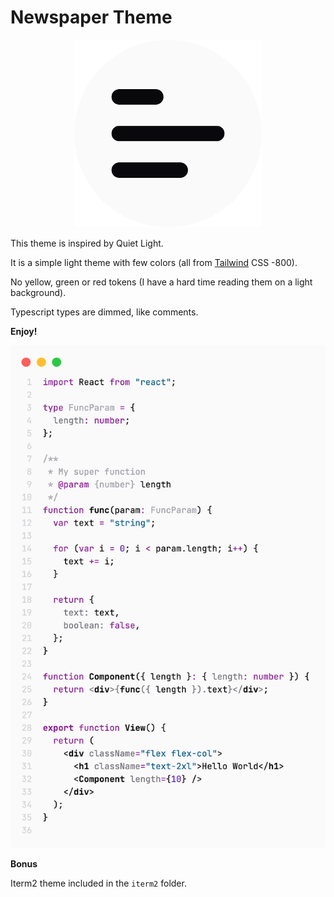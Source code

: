 # Newspaper Theme

<p align="center">
  <img width="300" height="300" src="https://raw.githubusercontent.com/rphlmr/vscode-theme-newspaper/master/logo.png">
</p>


This theme is inspired by Quiet Light.

It is a simple light theme with few colors (all from [Tailwind](https://tailwindcss.com/docs/customizing-colors) CSS -800).

No yellow, green or red tokens (I have a hard time reading them on a light background).

Typescript types are dimmed, like comments.

**Enjoy!**

![](https://raw.githubusercontent.com/rphlmr/vscode-theme-newspaper/master/screenshots/preview.png)

**Bonus**

Iterm2 theme included in the `iterm2` folder.


